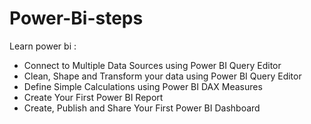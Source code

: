 # Power-Bi-steps
Learn power bi :
  - Connect to Multiple Data Sources using Power BI Query Editor
  - Clean, Shape and Transform your data using Power BI Query Editor
  - Define Simple Calculations using Power BI DAX Measures
  - Create Your First Power BI Report
  - Create, Publish and Share Your First Power BI Dashboard
